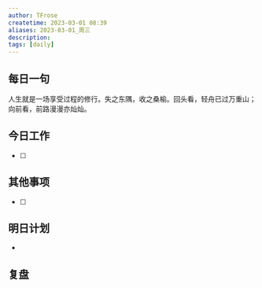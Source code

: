 ```yaml
---
author: TFrose
createtime: 2023-03-01 08:39
aliases: 2023-03-01_周三
description:
tags: [daily]
---
```


## 每日一句
人生就是一场享受过程的修行。失之东隅，收之桑榆。回头看，轻舟已过万重山；向前看，前路漫漫亦灿灿。

## 今日工作
- [ ] 

## 其他事项
- [ ] 

## 明日计划
- 

## 复盘

